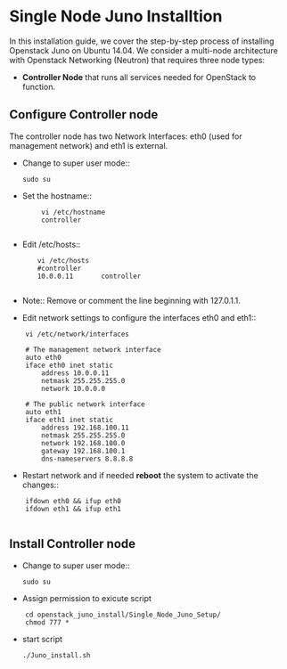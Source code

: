 Single Node Juno Installtion
==========================================

In this installation guide, we cover the step-by-step process of installing Openstack Juno on Ubuntu 14.04.  We consider a multi-node architecture with Openstack Networking (Neutron) that requires three node types: 

+ **Controller Node** that runs all services needed for OpenStack to function.

Configure Controller node
-------------------------

The controller node has two Network Interfaces: eth0 (used for management network) and eth1 is external.

* Change to super user mode::

    ` sudo su `
    

* Set the hostname::

    
``` 
        vi /etc/hostname 
        controller
        
```
      
    


* Edit /etc/hosts::

   
```  
       vi /etc/hosts
       #controller
       10.0.0.11       controller   
       
```
   
    
* Note:: Remove or comment the line beginning with 127.0.1.1.

* Edit network settings to configure the interfaces eth0 and eth1::

``` 
    vi /etc/network/interfaces
      
    # The management network interface
    auto eth0
    iface eth0 inet static
        address 10.0.0.11
        netmask 255.255.255.0
        network 10.0.0.0

    # The public network interface
    auto eth1
    iface eth1 inet static
        address 192.168.100.11
        netmask 255.255.255.0
        network 192.168.100.0
        gateway 192.168.100.1
        dns-nameservers 8.8.8.8 

```
     

* Restart network and if needed **reboot** the system to activate the changes::

```   
    ifdown eth0 && ifup eth0
    ifdown eth1 && ifup eth1
    
```
    

Install Controller node
-------------------------  
* Change to super user mode::

    ` sudo su `
*  Assign permission to exicute script

```
    cd openstack_juno_install/Single_Node_Juno_Setup/
    chmod 777 *
```

* start script

   ` ./Juno_install.sh `
